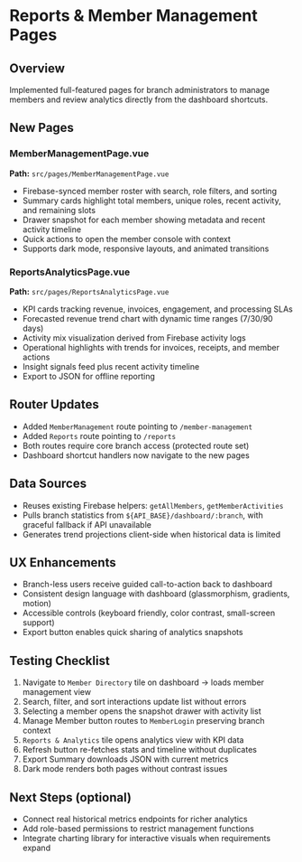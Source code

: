 # Reports & Member Management Pages

## Overview
Implemented full-featured pages for branch administrators to manage members and review analytics directly from the dashboard shortcuts.

## New Pages

### MemberManagementPage.vue
**Path:** `src/pages/MemberManagementPage.vue`

- Firebase-synced member roster with search, role filters, and sorting
- Summary cards highlight total members, unique roles, recent activity, and remaining slots
- Drawer snapshot for each member showing metadata and recent activity timeline
- Quick actions to open the member console with context
- Supports dark mode, responsive layouts, and animated transitions

### ReportsAnalyticsPage.vue
**Path:** `src/pages/ReportsAnalyticsPage.vue`

- KPI cards tracking revenue, invoices, engagement, and processing SLAs
- Forecasted revenue trend chart with dynamic time ranges (7/30/90 days)
- Activity mix visualization derived from Firebase activity logs
- Operational highlights with trends for invoices, receipts, and member actions
- Insight signals feed plus recent activity timeline
- Export to JSON for offline reporting

## Router Updates
- Added `MemberManagement` route pointing to `/member-management`
- Added `Reports` route pointing to `/reports`
- Both routes require core branch access (protected route set)
- Dashboard shortcut handlers now navigate to the new pages

## Data Sources
- Reuses existing Firebase helpers: `getAllMembers`, `getMemberActivities`
- Pulls branch statistics from `${API_BASE}/dashboard/:branch`, with graceful fallback if API unavailable
- Generates trend projections client-side when historical data is limited

## UX Enhancements
- Branch-less users receive guided call-to-action back to dashboard
- Consistent design language with dashboard (glassmorphism, gradients, motion)
- Accessible controls (keyboard friendly, color contrast, small-screen support)
- Export button enables quick sharing of analytics snapshots

## Testing Checklist
1. Navigate to `Member Directory` tile on dashboard → loads member management view
2. Search, filter, and sort interactions update list without errors
3. Selecting a member opens the snapshot drawer with activity list
4. Manage Member button routes to `MemberLogin` preserving branch context
5. `Reports & Analytics` tile opens analytics view with KPI data
6. Refresh button re-fetches stats and timeline without duplicates
7. Export Summary downloads JSON with current metrics
8. Dark mode renders both pages without contrast issues

## Next Steps (optional)
- Connect real historical metrics endpoints for richer analytics
- Add role-based permissions to restrict management functions
- Integrate charting library for interactive visuals when requirements expand
